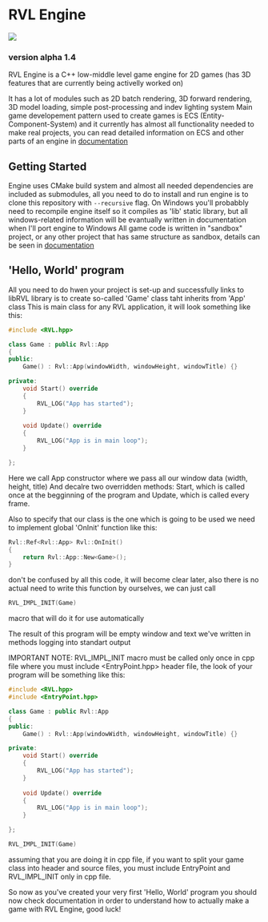 # RVL Engine
![](https://github.com/ravil-efndiev/RVL-Engine/blob/main/img/icon.png)
### version alpha 1.4 

RVL Engine is a C++ low-middle level game engine for 2D games (has 3D features that are currently being activelly worked on)

It has a lot of modules such as 2D batch rendering, 3D forward rendering, 3D model loading, simple post-processing and indev lighting system
Main game developement pattern used to create games is ECS (Entity-Component-System) and it currently has almost all functionality needed
to make real projects, you can read detailed information on ECS and other parts of an engine in [documentation](docs.rvl)

## Getting Started

Engine uses CMake build system and almost all needed dependencies are included as submodules, all you need to do to install and run engine
is to clone this repository with ```--recursive``` flag. On Windows you'll probabbly need to recompile engine itself so it compiles as 'lib' static library, but all windows-related information will be evantually written in documentation when I'll port engine to Windows
All game code is written in "sandbox" project, or any other project that has same structure as sandbox, details can be seen in [documentation](docs.rvl)

## 'Hello, World' program

All you need to do hwen your project is set-up and successfully links to libRVL library is to create so-called 'Game' class taht inherits from 'App' class
This is main class for any RVL application, it will look something like this:

```cpp
#include <RVL.hpp>

class Game : public Rvl::App
{
public:
    Game() : Rvl::App(windowWidth, windowHeight, windowTitle) {}

private:
    void Start() override 
    {
        RVL_LOG("App has started");
    }
    
    void Update() override
    {
        RVL_LOG("App is in main loop");
    }

};
```

Here we call App constructor where we pass all our window data (width, height, title)
And decalre two overridden methods: Start, which is called once at the begginning of the program and Update, which is called every frame.

Also to specify that our class is the one which is going to be used we need to implement global 'OnInit' function like this:
```cpp
Rvl::Ref<Rvl::App> Rvl::OnInit() 
{
    return Rvl::App::New<Game>(); 
}
```

don't be confused by all this code, it will become clear later, also there is no actual need to write this function by ourselves, we can just call 
```cpp
RVL_IMPL_INIT(Game)
```
macro that will do it for use automatically

The result of this program will be empty window and text we've written in methods logging into standart output

IMPORTANT NOTE:
RVL_IMPL_INIT macro must be called only once in cpp file where you must include <EntryPoint.hpp> header file,
the look of your program will be something like this:

```cpp
#include <RVL.hpp>
#include <EntryPoint.hpp>

class Game : public Rvl::App
{
public:
    Game() : Rvl::App(windowWidth, windowHeight, windowTitle) {}

private:
    void Start() override 
    {
        RVL_LOG("App has started");
    }
    
    void Update() override
    {
        RVL_LOG("App is in main loop");
    }

};

RVL_IMPL_INIT(Game)
```

assuming that you are doing it in cpp file, if you want to split your game class into header and source files, you must include EntryPoint and RVL_IMPL_INIT only in cpp file.

So now as you've created your very first 'Hello, World' program you should now check documentation in order to understand how to actually make a game with RVL Engine, good luck!
